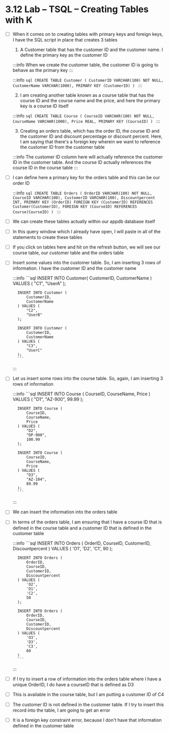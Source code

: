 # 3.12 Lab – TSQL – Creating Tables with K

- [ ] When it comes on to creating tables with primary keys and foreign keys, I have the SQL script in place that creates 3 tables<br/>

    1. A Customer table that has the customer ID and the customer name. I define the primary key as the customer ID

    :::info
        When we create the customer table, the customer ID is going to behave as the primary key
    :::

    :::info
        ```sql
        CREATE TABLE Customer (
            CustomerID VARCHAR(100) NOT NULL,
            CustomerName VARCHAR(1000),
            PRIMARY KEY (CustomerID)
        )
        ```
    :::

    2. I am creating another table known as a course table that has the course ID and the course name and the price, and here the primary key is a course ID itself

    :::info
        ```sql
        CREATE TABLE Course (
            CourseID VARCHAR(100) NOT NULL,
            CourseName VARCHAR(1000),
            Price REAL,
            PRIMARY KEY (CourseID)
        )
        ```
    :::

    3. Creating an orders table, which has the order ID, the course ID and the customer ID and discount percentage or discount percent. Here, I am saying that there's a foreign key wherein we want to reference the customer ID from the customer table

    :::info
        The customer ID column here will actually reference the customer ID in the customer table. And the course ID actually references the course ID in the course table
    :::

- [ ] I can define here a primary key for the orders table and this can be our order ID<br/>

    :::info
        ```sql
        CREATE TABLE Orders (
            OrderID VARCHAR(100) NOT NULL,
            CourseID VARCHAR(100),
            CustomerID VARCHAR(100),
            Discountpercent INT,
            PRIMARY KEY (OrderID)
            FOREIGN KEY (CustomerID) REFERENCES Customer(CustomerID),
            FOREIGN KEY (CourseID) REFERENCES Course(CourseID)
        )
        ```
    :::

- [ ] We can create these tables actually within our appdb database itself<br/>

- [ ] In this query window which I already have open, I will paste in all of the statements to create these tables<br/>

- [ ] If you click on tables here and hit on the refresh button, we will see our course table, our customer table and the orders table<br/>

- [ ] Insert some values into the customer table. So, I am inserting 3 rows of information. I have the customer ID and the customer name<br/>

    :::info
        ```sql
        INSERT INTO Customer(
            CustomerID,
            CustomerName
        ) VALUES (
            "C1",
            "UserA"
        );
        
        INSERT INTO Customer (
            CustomerID,
            CustomerName
        ) VALUES (
            "C2",
            "UserB"
        );
        
        INSERT INTO Customer (
            CustomerID,
            CustomerName
        ) VALUES (
            "C3",
            "UserC"
        );
        ```
    :::

- [ ] Let us insert some rows into the course table. So, again, I am inserting 3 rows of information<br/>

    :::info
        ```sql
        INSERT INTO Course (
            CourseID, 
            CourseName, 
            Price
        ) VALUES (
            "D1",
            "AZ-900",
            99.99
        );
        
        INSERT INTO Course (
            CourseID,
            CourseName,
            Price
        ) VALUES (
            "D2",
            "DP-900",
            100.99
        );
        
        INSERT INTO Course (
            CourseID,
            CourseName,
            Price
        ) VALUES (
            "D3",
            "AZ-104",
            89.99
        );
        ```
    :::

- [ ] We can insert the information into the orders table<br/>

- [ ] In terms of the orders table, I am ensuring that I have a course ID that is defined in the course table and a customer ID that is defined in the customer table<br/>

    :::info
        ```sql
        INSERT INTO Orders (
            OrderID,
            CourseID,
            CustomerID,
            Discountpercent
        ) VALUES (
            'O1',
            'D2',
            'C1',
            90
        );
        
        INSERT INTO Orders (
            OrderID,
            CourseID,
            CustomerID,
            Discountpercent
        ) VALUES (
            'O2',
            'D1',
            'C2',
            50
        );
        
        INSERT INTO Orders (
            OrderID,
            CourseID,
            CustomerID,
            Discountpercent
        ) VALUES (
            'O3',
            'D3',
            'C3',
            60
        )
        ```
    :::

- [ ] If I try to insert a row of information into the orders table where I have a unique OrderID, I do have a courseID that is defined as D3<br/>

- [ ] This is available in the course table, but I am putting a customer ID of C4<br/>

- [ ] The customer ID is not defined in the customer table. If I try to insert this record into the table, I am going to get an error<br/>

- [ ] It is a foreign key constraint error, because I don't have that information defined in the customer table<br/>